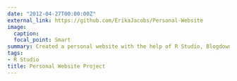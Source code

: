 ```yaml
---
date: "2012-04-27T00:00:00Z"
external_link: https://github.com/ErikaJacobs/Personal-Website
image:
  caption: 
  focal_point: Smart
summary: Created a personal website with the help of R Studio, Blogdown, Hugo, and the Academic theme. This project features all project files that created the website.
tags:
- R Studio
title: Personal Website Project
---
```

